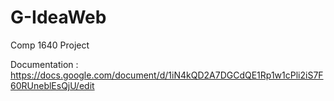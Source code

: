 # G-IdeaWeb
Comp 1640 Project

Documentation : https://docs.google.com/document/d/1iN4kQD2A7DGCdQE1Rp1w1cPli2iS7F60RUneblEsQjU/edit
